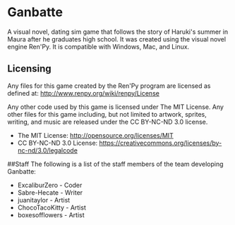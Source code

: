 # Ganbatte
A visual novel, dating sim game that follows the story of Haruki's summer in Maura after he graduates high school. It was created using the visual novel engine Ren'Py. It is compatible with Windows, Mac, and Linux.

## Licensing
Any files for this game created by the Ren'Py program are licensed as defined at: http://www.renpy.org/wiki/renpy/License

Any other code used by this game is licensed under The MIT License. Any other files for this game including, but not limited to artwork, sprites, writing, and music are released under the CC BY-NC-ND 3.0 license. 

- The MIT License: http://opensource.org/licenses/MIT
- CC BY-NC-ND 3.0 License: https://creativecommons.org/licenses/by-nc-nd/3.0/legalcode

##Staff
The following is a list of the staff members of the team developing Ganbatte:

- ExcaliburZero - Coder
- Sabre-Hecate - Writer
- juanitaylor - Artist
- ChocoTacoKitty - Artist
- boxesofflowers - Artist
